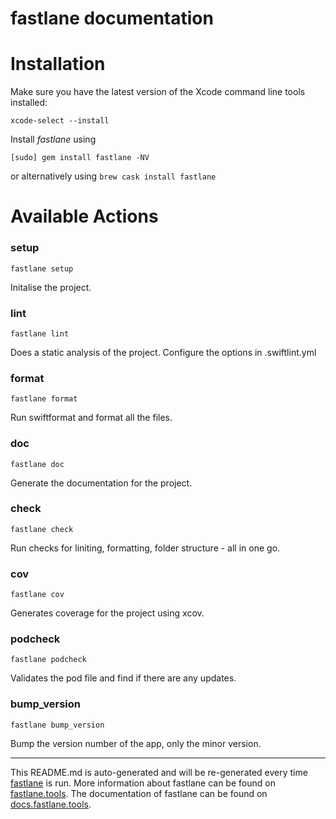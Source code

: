 fastlane documentation
================
# Installation

Make sure you have the latest version of the Xcode command line tools installed:

```
xcode-select --install
```

Install _fastlane_ using
```
[sudo] gem install fastlane -NV
```
or alternatively using `brew cask install fastlane`

# Available Actions
### setup
```
fastlane setup
```
Initalise the project.
### lint
```
fastlane lint
```
Does a static analysis of the project. Configure the options in .swiftlint.yml
### format
```
fastlane format
```
Run swiftformat and format all the files.
### doc
```
fastlane doc
```
Generate the documentation for the project.
### check
```
fastlane check
```
Run checks for liniting, formatting, folder structure - all in one go.
### cov
```
fastlane cov
```
Generates coverage for the project using xcov.
### podcheck
```
fastlane podcheck
```
Validates the pod file and find if there are any updates.
### bump_version
```
fastlane bump_version
```
Bump the version number of the app, only the minor version.

----

This README.md is auto-generated and will be re-generated every time [fastlane](https://fastlane.tools) is run.
More information about fastlane can be found on [fastlane.tools](https://fastlane.tools).
The documentation of fastlane can be found on [docs.fastlane.tools](https://docs.fastlane.tools).
